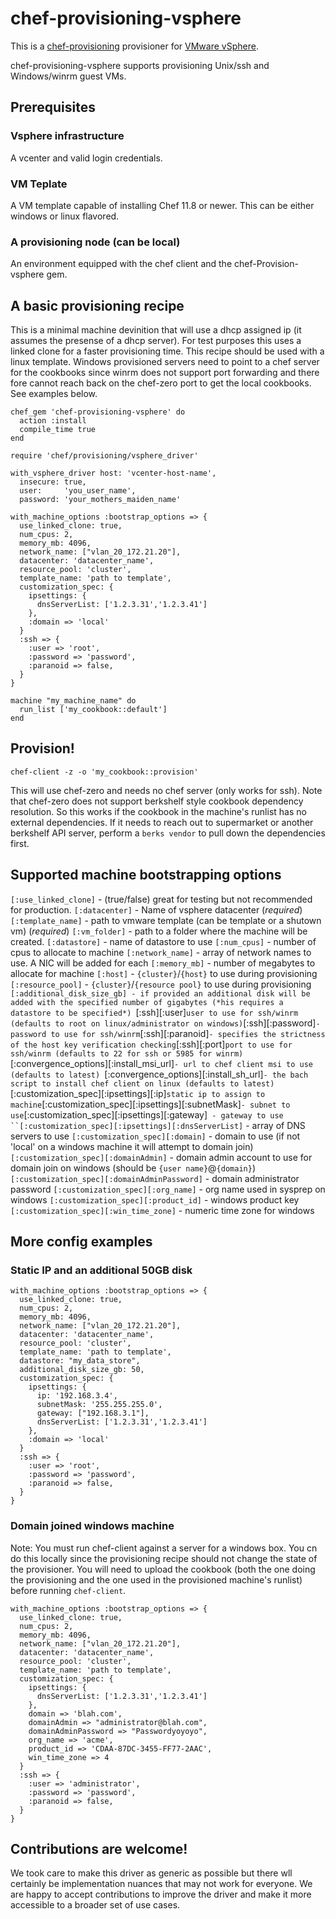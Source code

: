 chef-provisioning-vsphere
==================

This is a [chef-provisioning](https://github.com/opscode/chef-provisioning) provisioner for [VMware vSphere](http://www.vmware.com/products/vsphere).

chef-provisioning-vsphere supports provisioning Unix/ssh and Windows/winrm guest VMs.

## Prerequisites

### Vsphere infrastructure

A vcenter and valid login credentials.

### VM Teplate

A VM template capable of installing Chef 11.8 or newer. This can be either windows or linux flavored.

### A provisioning node (can be local)

An environment equipped with the chef client and the chef-Provision-vsphere gem.

## A basic provisioning recipe

This is a minimal machine devinition that will use a dhcp assigned ip (it assumes the presense of a dhcp server). For test purposes this uses a linked clone for a faster provisioning time. This recipe should be used with a linux template. Windows provisioned servers need to point to a chef server for the cookbooks since winrm does not support port forwarding and there fore cannot reach back on the chef-zero port to get the local cookbooks. See examples below.

```
chef_gem 'chef-provisioning-vsphere' do
  action :install
  compile_time true
end

require 'chef/provisioning/vsphere_driver'

with_vsphere_driver host: 'vcenter-host-name',
  insecure: true,
  user:     'you_user_name',
  password: 'your_mothers_maiden_name'

with_machine_options :bootstrap_options => {
  use_linked_clone: true,
  num_cpus: 2,
  memory_mb: 4096,
  network_name: ["vlan_20_172.21.20"],
  datacenter: 'datacenter_name',
  resource_pool: 'cluster',
  template_name: 'path to template',
  customization_spec: {
    ipsettings: {
      dnsServerList: ['1.2.3.31','1.2.3.41']
    },
    :domain => 'local'
  }
  :ssh => {
    :user => 'root',
    :password => 'password',
    :paranoid => false,
  }
}

machine "my_machine_name" do
  run_list ['my_cookbook::default']
end

```

## Provision!

```
chef-client -z -o 'my_cookbook::provision'
```

This will use chef-zero and needs no chef server (only works for ssh). Note that chef-zero does not support berkshelf style cookbook dependency resolution. So this works if the cookbook in the machine's runlist has no external dependencies. If it needs to reach out to supermarket or another berkshelf API server, perform a `berks vendor` to pull down the dependencies first.

## Supported machine bootstrapping options

`[:use_linked_clone]` - (true/false) great for testing but not recommended for production.
`[:datacenter]` - Name of vsphere datacenter (*required*)
`[:template_name]` - path to vmware template (can be template or a shutown vm) (*required*)
`[:vm_folder]` - path to a folder where the machine will be created.
`[:datastore]` - name of datastore to use
`[:num_cpus]` -  number of cpus to allocate to machine
`[:network_name]` - array of network names to use. A NIC will be added for each
`[:memory_mb]` - number of megabytes to allocate for machine
`[:host]` - `{cluster}`/`{host}` to use during provisioning
`[:resource_pool]` - `{cluster}`/`{resource pool}` to use during provisioning
`[:additional_disk_size_gb] - if provided an additional disk will be added with the specified number of gigabytes (*his requires a datastore to be specified*)
`[:ssh][:user]` user to use for ssh/winrm (defaults to root on linux/administrator on windows)
`[:ssh][:password]` - password to use for ssh/winrm
`[:ssh][:paranoid]` - specifies the strictness of the host key verification checking
`[:ssh][:port]` port to use for ssh/winrm (defaults to 22 for ssh or 5985 for winrm)
`[:convergence_options][:install_msi_url]` - url to chef client msi to use (defaults to latest) 
`[:convergence_options][:install_sh_url]` - the bach script to install chef client on linux (defaults to latest)
`[:customization_spec][:ipsettings][:ip]` static ip to assign to machine
`[:customization_spec][:ipsettings][:subnetMask]` - subnet to use
`[:customization_spec][:ipsettings][:gateway]` - gateway to use
``[:customization_spec][:ipsettings][:dnsServerList]` - array of DNS servers to use
`[:customization_spec][:domain]` - domain to use (if not 'local' on a windows machine it will attempt to domain join)
`[:customization_spec][:domainAdmin]` - domain admin account to use for domain join on windows (should be `{user name}`@`{domain}`)
`[:customization_spec][:domainAdminPassword]` - domain administrator password
`[:customization_spec][:org_name]` - org name used in sysprep on windows
`[:customization_spec][:product_id]` - windows product key
`[:customization_spec][:win_time_zone]` - numeric time zone for windows

## More config examples

### Static IP and an additional 50GB disk

```
with_machine_options :bootstrap_options => {
  use_linked_clone: true,
  num_cpus: 2,
  memory_mb: 4096,
  network_name: ["vlan_20_172.21.20"],
  datacenter: 'datacenter_name',
  resource_pool: 'cluster',
  template_name: 'path to template',
  datastore: "my_data_store",
  additional_disk_size_gb: 50,
  customization_spec: {
    ipsettings: {
      ip: '192.168.3.4',
      subnetMask: '255.255.255.0',
      gateway: ["192.168.3.1"],
      dnsServerList: ['1.2.3.31','1.2.3.41']
    },
    :domain => 'local'
  }
  :ssh => {
    :user => 'root',
    :password => 'password',
    :paranoid => false,
  }
}
```

### Domain joined windows machine

Note: You must run chef-client against a server for a windows box. You cn do this locally since the provisioning recipe should not change the state of the provisioner. You will need to upload the cookbook (both the one doing the provisioning and the one used in the provisioned machine's runlist) before running `chef-client`.

```
with_machine_options :bootstrap_options => {
  use_linked_clone: true,
  num_cpus: 2,
  memory_mb: 4096,
  network_name: ["vlan_20_172.21.20"],
  datacenter: 'datacenter_name',
  resource_pool: 'cluster',
  template_name: 'path to template',
  customization_spec: {
    ipsettings: {
      dnsServerList: ['1.2.3.31','1.2.3.41']
    },
    domain => 'blah.com',
    domainAdmin => "administrator@blah.com",
    domainAdminPassword => "Passwordyoyoyo",
    org_name => 'acme',
    product_id => 'CDAA-87DC-3455-FF77-2AAC',
    win_time_zone => 4
  }
  :ssh => {
    :user => 'administrator',
    :password => 'password',
    :paranoid => false,
  }
}
```

## Contributions are welcome!

We took care to make this driver as generic as possible but there wll certainly be implementation nuances that may not work for everyone. We are happy to accept contributions to improve the driver and make it more accessible to a broader set of use cases.
